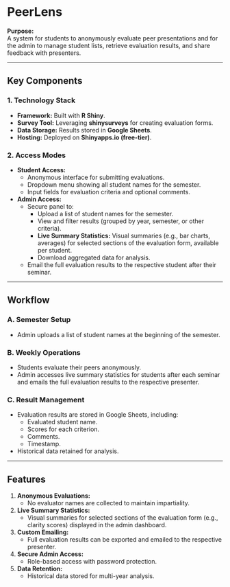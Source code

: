 # PeerLens

**Purpose:**  
A system for students to anonymously evaluate peer presentations and for the admin to manage student lists, retrieve evaluation results, and share feedback with presenters.

---

## Key Components

### 1. Technology Stack

- **Framework:** Built with **R Shiny**.
- **Survey Tool:** Leveraging **shinysurveys** for creating evaluation forms.
- **Data Storage:** Results stored in **Google Sheets**.
- **Hosting:** Deployed on **Shinyapps.io (free-tier)**.

### 2. Access Modes

- **Student Access:**
  - Anonymous interface for submitting evaluations.
  - Dropdown menu showing all student names for the semester.
  - Input fields for evaluation criteria and optional comments.
- **Admin Access:**
  - Secure panel to:
    - Upload a list of student names for the semester.
    - View and filter results (grouped by year, semester, or other criteria).
    - **Live Summary Statistics:** Visual summaries (e.g., bar charts, averages) for selected sections of the evaluation form, available per student.
    - Download aggregated data for analysis.
  - Email the full evaluation results to the respective student after their seminar.

---

## Workflow

### A. Semester Setup

- Admin uploads a list of student names at the beginning of the semester.

### B. Weekly Operations

- Students evaluate their peers anonymously.
- Admin accesses live summary statistics for students after each seminar and emails the full evaluation results to the respective presenter.

### C. Result Management

- Evaluation results are stored in Google Sheets, including:
  - Evaluated student name.
  - Scores for each criterion.
  - Comments.
  - Timestamp.
- Historical data retained for analysis.

---

## Features

1. **Anonymous Evaluations:**  
   - No evaluator names are collected to maintain impartiality.
2. **Live Summary Statistics:**  
   - Visual summaries for selected sections of the evaluation form (e.g., clarity scores) displayed in the admin dashboard.
3. **Custom Emailing:**  
   - Full evaluation results can be exported and emailed to the respective presenter.
4. **Secure Admin Access:**  
   - Role-based access with password protection.
5. **Data Retention:**  
   - Historical data stored for multi-year analysis.
